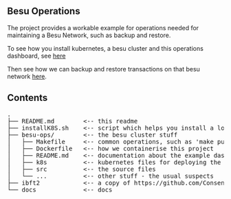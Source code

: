 ## Besu Operations

The project provides a workable example for operations needed for maintaining a Besu Network, such as backup and restore.


To see how you install kubernetes, a besu cluster and this operations dashboard, see [here](./docs/installation.md)


Then see how we can backup and restore transactions on that besu network [here](./docs/backupRestore.md).

## Contents

<pre>
.
├── README.md        <-- this readme
├── installK8S.sh    <-- script which helps you install a local 'kind' kubernetes cluster 
├── besu-ops/        <-- the besu cluster stuff
│   ├── Makefile     <-- common operations, such as 'make publish' and 'make deploy'
│   ├── Dockerfile   <-- how we containerise this project
│   ├── README.md    <-- documentation about the example dashboard project
│   ├── k8s          <-- kubernetes files for deploying the dashboard in your k8s cluster
│   ├── src          <-- the source files
│   └── ...          <-- other stuff - the usual suspects
├── ibft2            <-- a copy of https://github.com/Consensys/quorum-kubernetes/tree/master/playground/kubectl/quorum-besu/ibft2
└── docs             <-- docs
</pre>


